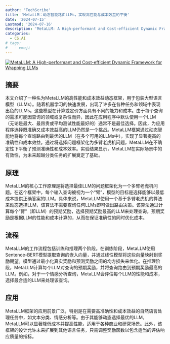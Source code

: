 ```yaml
---
author: 'TechScribe'
title: 'MetaLLM：动态智能路由LLMs，实现高性能与成本效益的平衡'
date: '2024-07-15'
Lastmod: '2024-07-16'
description: 'MetaLLM: A High-performant and Cost-efficient Dynamic Framework for Wrapping LLMs'
categories:
  - CS.AI
# tags:
#   - emoji
---
```


[![MetaLLM: A High-performant and Cost-efficient Dynamic Framework for Wrapping LLMs](https://arxiv-research-1301205113.cos.ap-guangzhou.myqcloud.com/images/2407.10834v1.pdf_0.jpg)](https://arxiv.org/abs/2407.10834v1)

## 摘要

本文介绍了一种名为MetaLLM的高性能和成本效益动态框架，用于包装大型语言模型（LLMs）。随着机器学习的快速发展，出现了许多在各种任务和领域中表现出色的LLMs。这些模型在计算或定价方面具有不同的能力和成本。由于每个查询的需求可能因查询的领域或复杂性而异，因此在应用程序中默认使用一个LLM（无论是最大、最昂贵或平均测试性能最好的）通常不是最佳选择。因此，为应用程序选择既准确又成本效益高的LLM仍然是一个挑战。MetaLLM框架通过动态智能地将每个查询路由到最优的LLM（在多个可用的LLMs中），实现了显著提高的准确性和成本效益。通过将选择问题框架化为多臂老虎机问题，MetaLLM在不确定性下平衡了预测准确性和成本效率。实验结果显示，MetaLLM在实际场景中的有效性，为未来超越分类任务的扩展奠定了基础。<!--more-->

## 原理

MetaLLM的核心工作原理是将选择最佳LLM的问题框架化为一个多臂老虎机问题。在这个框架中，每个输入查询被视为一个“臂”，模型的目标是选择能够以最低成本提供正确答案的LLM。具体来说，MetaLLM使用一个基于多臂老虎机的算法来动态选择LLM，该算法不需要查询任何LLMs即可做出路由决策。该算法通过计算每个“臂”（即LLM）的预期奖励，选择预期奖励最高的LLM来处理查询。预期奖励是根据LLM的性能和成本计算的，从而在保证准确性的同时优化成本。

## 流程

MetaLLM的工作流程包括训练和推理两个阶段。在训练阶段，MetaLLM使用Sentence-BERT模型提取查询的嵌入向量，并通过线性模型将这些向量映射到奖励期望。模型通过最小化真实奖励和预测奖励之间的均方损失来优化。在推理阶段，MetaLLM计算每个LLM对查询的预期奖励，并将查询路由到预期奖励最高的LLM。例如，对于一个情感分析查询，MetaLLM会评估每个LLM的性能和成本，选择最合适的LLM来处理该查询。

## 应用

MetaLLM框架的应用前景广泛，特别是在需要高准确性和成本效益的自然语言处理任务中，如文本分类、情感分析等。由于其能够动态选择最优的LLM，MetaLLM可以显著降低成本并提高性能，适用于各种商业和研究场景。此外，该框架的设计允许未来扩展到其他语言任务，只需调整奖励函数以包含适当的评估响应质量的指标。